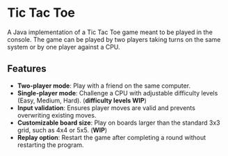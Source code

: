 # Tic Tac Toe
A Java implementation of a Tic Tac Toe game meant to be played in the console. The game can be played by two players taking turns on the same system or by one player against a CPU.
## Features
- **Two-player mode**: Play with a friend on the same computer.
- **Single-player mode**: Challenge a CPU with adjustable difficulty levels (Easy, Medium, Hard). (**difficulty levels WIP**)
- **Input validation**: Ensures player moves are valid and prevents overwriting existing moves.
- **Customizable board size**: Play on boards larger than the standard 3x3 grid, such as 4x4 or 5x5. (**WIP**)
- **Replay option**: Restart the game after completing a round without restarting the program.
